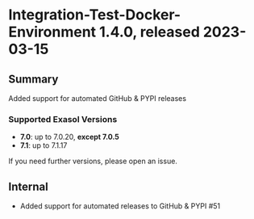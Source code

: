 # Integration-Test-Docker-Environment 1.4.0, released 2023-03-15

## Summary

Added support for automated GitHub & PYPI releases

### Supported Exasol Versions

* **7.0**: up to 7.0.20, **except 7.0.5**
* **7.1**: up to 7.1.17

If you need further versions, please open an issue.

## Internal
- Added support for automated releases to GitHub & PYPI #51
